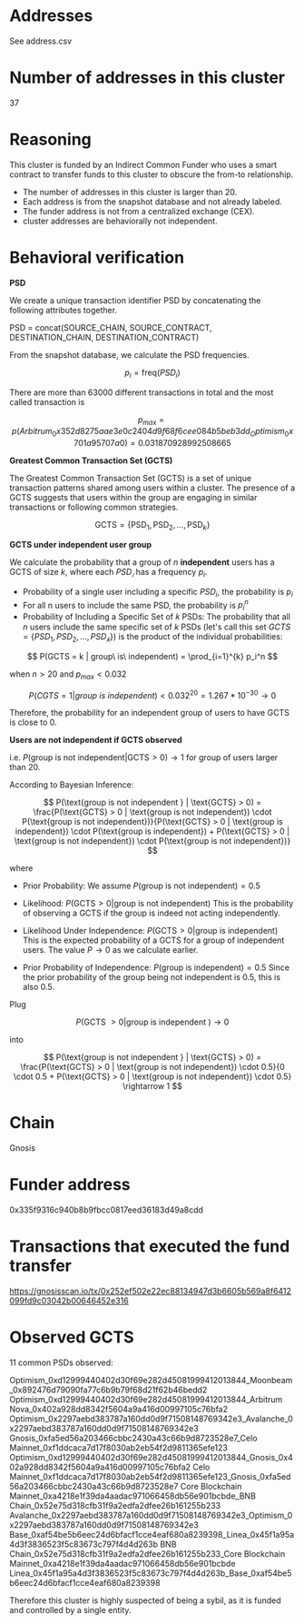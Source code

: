 # Addresses

See address.csv

# Number of addresses in this cluster

37

# Reasoning

This cluster is funded by an Indirect Common Funder who uses a smart contract to transfer funds to this cluster to obscure the from-to relationship.

- The number of addresses in this cluster is larger than 20.
- Each address is from the snapshot database and not already labeled.
- The funder address is not from a centralized exchange (CEX).
- cluster addresses are behaviorally not independent.

# Behavioral verification

**PSD**

We create a unique transaction identifier PSD by concatenating the following attributes together.

PSD = concat(SOURCE_CHAIN, SOURCE_CONTRACT, DESTINATION_CHAIN, DESTINATION_CONTRACT)

From the snapshot database, we calculate the PSD frequencies.

$$ p_i = \text{freq}(PSD_i) $$

There are more than 63000 different transactions in total and the most called transaction is

$$
p_{max} = p(Arbitrum_0x352d8275aae3e0c2404d9f68f6cee084b5beb3dd_Optimism_0x701a95707a0) = 0.031870928992508665
$$

**Greatest Common Transaction Set (GCTS)**

The Greatest Common Transaction Set (GCTS) is a set of unique transaction patterns shared among users within a cluster. The presence of a GCTS suggests that users within the group are engaging in similar transactions or following common strategies.

$$
\text{GCTS} = \{ \text{PSD}_1, \text{PSD}_2, \ldots, \text{PSD}_k \}
$$

**GCTS under independent user group**

We calculate the probability that a group of $n$ **independent** users has a GCTS of size $k$, where each $PSD_𝑖$ has a frequency $p_i$.
​

- Probability of a single user including a specific $PSD_i$, the probability is $p_i$
- For all n users to include the same PSD, the probability is $p_i^n$
- Probability of Including a Specific Set of 𝑘 PSDs:
  The probability that all $n$ users include the same specific set of $k$ PSDs (let's call this set $GCTS=\{PSD_1,PSD_2,…,PSD_𝑘\}$) is the product of the individual probabilities:

$$
P(GCTS = k | group\ is\ independent) = \prod_{i=1}^{k} p_i^n
$$

when $n > 20$ and $p_{max} < 0.032$

$$
P(CGTS = 1 | group\ is\ independent) < 0.032^{20} = 1.267*10^{-30} \rightarrow 0
$$

Therefore, the probability for an independent group of users to have GCTS is close to 0.

**Users are not independent if GCTS observed**

i.e. $P(\text{group is not independent} | \text{GCTS} > 0) \rightarrow 1$ for group of users larger than 20.

According to Bayesian Inference:

$$
P(\text{group is not independent } | \text{GCTS} > 0) = \frac{P(\text{GCTS} > 0 | \text{group is not independent}) \cdot P(\text{group is not independent})}{P(\text{GCTS} > 0 | \text{group is independent}) \cdot P(\text{group is independent}) + P(\text{GCTS} > 0 | \text{group is not independent}) \cdot P(\text{group is not independent})}
$$

where

- Prior Probability:
  We assume $P(\text{group is not independent}) = 0.5$

- Likelihood:
  $P(\text{GCTS} > 0 | \text{group is not independent})$
  This is the probability of observing a GCTS if the group is indeed not acting independently.

- Likelihood Under Independence:
  $P(\text{GCTS} > 0 | \text{group is independent})$
  This is the expected probability of a GCTS for a group of independent users. The value $P \rightarrow 0$ as we calculate earlier.

- Prior Probability of Independence:
  $P(\text{group is independent}) = 0.5$
  Since the prior probability of the group being not independent is 0.5, this is also 0.5.

Plug ​

$$
P(\text{GCTS } > 0 | \text{group is independent }) \rightarrow 0
$$

into

$$
P(\text{group is not independent } | \text{GCTS} > 0) = \frac{P(\text{GCTS} > 0 | \text{group is not independent}) \cdot 0.5}{0 \cdot 0.5 + P(\text{GCTS} > 0 | \text{group is not independent}) \cdot 0.5}
\rightarrow 1
$$

# Chain

Gnosis

# Funder address

0x335f9316c940b8b9fbcc0817eed36183d49a8cdd

# Transactions that executed the fund transfer

https://gnosisscan.io/tx/0x252ef502e22ec88134947d3b6605b569a8f6412099fd9c03042b00646452e316

# Observed GCTS

11 common PSDs observed:

Optimism_0xd12999440402d30f69e282d45081999412013844_Moonbeam_0x892476d79090fa77c6b9b79f68d21f62b46bedd2
Optimism_0xd12999440402d30f69e282d45081999412013844_Arbitrum Nova_0x402a928dd8342f5604a9a416d00997105c76bfa2
Optimism_0x2297aebd383787a160dd0d9f71508148769342e3_Avalanche_0x2297aebd383787a160dd0d9f71508148769342e3
Gnosis_0xfa5ed56a203466cbbc2430a43c66b9d8723528e7_Celo Mainnet_0xf1ddcaca7d17f8030ab2eb54f2d9811365efe123
Optimism_0xd12999440402d30f69e282d45081999412013844_Gnosis_0x402a928dd8342f5604a9a416d00997105c76bfa2
Celo Mainnet_0xf1ddcaca7d17f8030ab2eb54f2d9811365efe123_Gnosis_0xfa5ed56a203466cbbc2430a43c66b9d8723528e7
Core Blockchain Mainnet_0xa4218e1f39da4aadac971066458db56e901bcbde_BNB Chain_0x52e75d318cfb31f9a2edfa2dfee26b161255b233
Avalanche_0x2297aebd383787a160dd0d9f71508148769342e3_Optimism_0x2297aebd383787a160dd0d9f71508148769342e3
Base_0xaf54be5b6eec24d6bfacf1cce4eaf680a8239398_Linea_0x45f1a95a4d3f3836523f5c83673c797f4d4d263b
BNB Chain_0x52e75d318cfb31f9a2edfa2dfee26b161255b233_Core Blockchain Mainnet_0xa4218e1f39da4aadac971066458db56e901bcbde
Linea_0x45f1a95a4d3f3836523f5c83673c797f4d4d263b_Base_0xaf54be5b6eec24d6bfacf1cce4eaf680a8239398

Therefore this cluster is highly suspected of being a sybil, as it is funded and controlled by a single entity.
